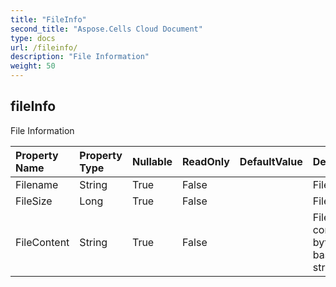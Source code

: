 ```yaml
---
title: "FileInfo"
second_title: "Aspose.Cells Cloud Document"
type: docs
url: /fileinfo/
description: "File Information"
weight: 50
---
```


## **fileInfo**

File Information 

| Property Name | Property Type | Nullable |  ReadOnly | DefaultValue | Description | 
| :- | :- | :- |:- |  :- | :- |
| Filename | String | True |  False |  | Filename.  |  
| FileSize | Long | True |  False |  | File size. |  
| FileContent | String | True |  False |  | File content,  byte to base64 string. |  

